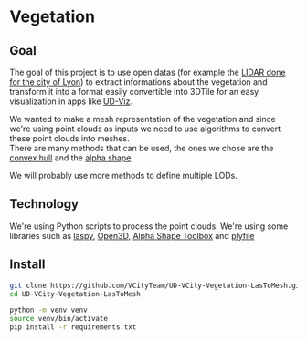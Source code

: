 ﻿# Vegetation

## Goal

The goal of this project is to use open datas (for example the [LIDAR done for the city of Lyon](https://data.grandlyon.com/jeux-de-donnees/nuage-points-lidar-2018-metropole-lyon-format-laz/info)) to extract informations about the vegetation and transform it into a format easily convertible into 3DTile for an easy visualization in apps like [UD-Viz](https://github.com/VCityTeam/UD-Viz).  
  
We wanted to make a mesh representation of the vegetation and since we're using point clouds as inputs we need to use algorithms to convert these point clouds into meshes.  
There are many methods that can be used, the ones we chose are the [convex hull](https://en.wikipedia.org/wiki/Convex_hull) and the [alpha shape](https://en.wikipedia.org/wiki/Alpha_shape).  
  
We will probably use more methods to define multiple LODs.

## Technology
 
We're using Python scripts to process the point clouds. We're using some libraries such as [laspy](https://laspy.readthedocs.io/en/latest/), [Open3D](http://www.open3d.org/docs/release/index.html), [Alpha Shape Toolbox](https://alphashape.readthedocs.io/en/latest/readme.html) and [plyfile](https://github.com/dranjan/python-plyfile)

## Install

```bash
git clone https://github.com/VCityTeam/UD-VCity-Vegetation-LasToMesh.git
cd UD-VCity-Vegetation-LasToMesh

python -m venv venv
source venv/bin/activate
pip install -r requirements.txt 
```
